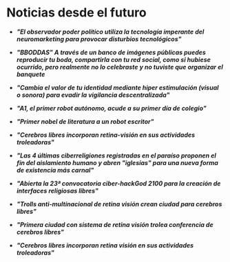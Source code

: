 # Noticias desde el futuro
* ___"El observador poder político utiliza la tecnología imperante del neuromarketing para provocar disturbios tecnológicos"___

* ___"BBODDAS" A través de un banco de imágenes públicas puedes reproducir tu boda, compartirla con tu red social, como si hubiese ocurrido, pero realmente no lo celebraste y no tuviste que organizar el banquete___

* ___"Cambia el valor de tu identidad mediante hiper estimulación (visual o sonora) para evadir la vigilancia descentralizada"___ 

* ___"A1, el primer robot autónomo, acude a su primer día de colegio"___

* ___"Primer nobel de literatura a un robot escritor"___

* ___"Cerebros libres incorporan retina-visión en sus actividades troleadoras"___

* ___"Las 4 últimas ciberreligiones registradas en el paraíso proponen el fin del aislamiento humano y abren "iglesias" para una nueva forma de existencia más carnal"___ 

* ___"Abierta la 23ª convocatoria ciber-hackGod 2100 para la creación de interfaces religiosas libres"___

* ___"Trolls anti-multinacional de retina visión crean ciudad para cerebros libres"___

* ___"Primera ciudad con sistema de retina visión trolea conferencia de cerebros libres"___ 

* ___"Cerebros libres incorporan retina visión en sus actividades troleadoras"___
